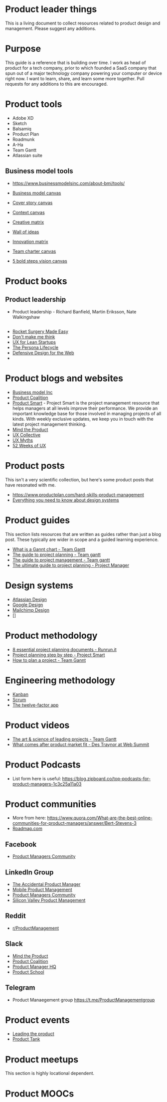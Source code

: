 # Product leader things

This is a living document to collect resources related to product design and management. Please suggest any additions.

# Purpose

This guide is a reference that is building over time. I work as head of product for a tech company, prior to which founded a SaaS company that spun out of a major technology company powering your computer or device right now. I want to learn, share, and learn some more together. Pull requests for any additions to this are encouraged.

# Product tools

- Adobe XD 
- Sketch
- Balsamiq
- Product Plan
- Roadmunk
- A-Ha
- Team Gantt
- Atlassian suite

## Business model tools

- https://www.businessmodelsinc.com/about-bmi/tools/

- [Business model canvas](https://www.businessmodelsinc.com/about-bmi/tools/business-model-canvas/)
- [Cover story canvas](https://www.businessmodelsinc.com/about-bmi/tools/cover-story-canvas/)
- [Context canvas](https://www.businessmodelsinc.com/about-bmi/tools/context-canvas/)
- [Creative matrix](https://www.businessmodelsinc.com/about-bmi/tools/creative-matrix/)
- [Wall of ideas](https://www.businessmodelsinc.com/about-bmi/tools/wall-of-ideas/)
- [Innovation matrix](https://www.businessmodelsinc.com/about-bmi/tools/innovation-matrix/)
- [Team charter canvas](https://www.businessmodelsinc.com/about-bmi/tools/team-charter-canvas/)
- [5 bold steps vision canvas](https://www.businessmodelsinc.com/about-bmi/tools/5-bold-steps-vision/)


# Product books 

## Product leadership 
- Product leadership - Richard Banfield, Martin Eriksson, Nate Walkingshaw

## 

- [Rocket Surgery Made Easy](https://www.amazon.com/Rocket-Surgery-Made-Easy--Yourself/dp/0321657292)
- [Don't make me think](https://www.amazon.com/Dont-Make-Me-Think-Usability/dp/0321344758)
- [UX for Lean Startups](https://www.amazon.com/UX-Lean-Startups-Experience-Research/dp/1449334911/)
- [The Persona Lifecycle](https://www.amazon.com/The-Persona-Lifecycle-Interactive-Technologies/dp/0125662513)
- [Defensive Design for the Web](https://www.amazon.com/Defensive-Design-Web-improve-messages/dp/073571410X)
- 


# Product blogs and websites

- [Business model Inc](https://www.businessmodelsinc.com/)
- [Product Coalition](https://productcoalition.com/)
- [Product Smart](https://www.projectsmart.co.uk/) - Project Smart is the project management resource that helps managers at all levels improve their performance. We provide an important knowledge base for those involved in managing projects of all kinds. With weekly exclusive updates, we keep you in touch with the latest project management thinking.
- [Mind the Product](https://www.mindtheproduct.com/)
- [UX Collective](https://uxdesign.cc/)
- [UX Myths](https://uxmyths.com/)
- [52 Weeks of UX](http://52weeksofux.com/)


# Product posts

This isn't a very scientific collection, but here's some product posts that have resonated with me. 

- https://www.productplan.com/hard-skills-product-management
- [Everything you need to know about design systems](https://uxdesign.cc/everything-you-need-to-know-about-design-systems-54b109851969)

# Product guides

This section lists resources that are written as guides rather than just a blog post. These typically are wider in scope and a guided learning experience. 

- [What is a Gannt chart - Team Gantt](https://www.teamgantt.com/what-is-a-gantt-chart)
- [The guide to project planning - Team gantt](https://www.teamgantt.com/guide-to-project-planning)
- [The guide to project management - Team gantt](https://www.teamgantt.com/guide-to-project-management)
- [The ultimate guide to project planning - Project Manager](https://www.projectmanager.com/project-planning)

# Design systems 

- [Atlassian Design](https://atlassian.design/)
- [Google Design](https://design.google/)
- [Mailchimp Design](https://mailchimp.com/design/)
- []

# Product methodology

- [8 essential project planning documents - Runrun.it](https://blog.runrun.it/en/8-essential-project-planning-documents/)
- [Project planning step by step - Project Smart](https://www.projectsmart.co.uk/project-planning-step-by-step.php)
- [How to plan a project - Team Gannt](https://www.teamgantt.com/guide-to-project-management/how-to-plan-a-project)

# Engineering methodology

- [Kanban](https://en.wikipedia.org/wiki/Kanban_(development))
- [Scrum](https://en.wikipedia.org/wiki/Scrum_(software_development))
- [The twelve-factor app](https://12factor.net/)


# Product videos

- [The art & science of leading projects - Team Gantt](https://www.teamgantt.com/art-science-of-leading-projects)
- [What comes after product market fit - Des Traynor at Web Summit](https://www.youtube.com/watch?v=SaOeoCTJkXI)

# Product Podcasts

- List form here is useful: https://blog.zipboard.co/top-podcasts-for-product-managers-1c3c25a11a03

# Product communities

- More from here: https://www.quora.com/What-are-the-best-online-communities-for-product-managers/answer/Bert-Stevens-3
- [Roadmap.com](https://www.roadmap.com/)

## Facebook

- [Product Managers Community](https://www.facebook.com/groups/ProductManagersCommunity/)

## LinkedIn Group

- [The Accidental Product Manager](https://www.linkedin.com/groups/3995219/)
- [Mobile Product Management](https://www.linkedin.com/groups/63456/)
- [Product Managers Community](https://www.linkedin.com/groups/8607959/)
- [Silicon Valley Product Management](https://www.linkedin.com/groups/3971010/)

## Reddit

- [r/ProductManagement](https://www.reddit.com/r/productmanagement)

## Slack

- [Mind the Product](http://slack.mindtheproduct.com/)
- [Product Coalition](https://productcoalition.com/join-the-product-coalition-on-slack-2b635aaa6db3)
- [Product Manager HQ](https://www.productmanagerhq.com/join-the-community/)
- [Product School](https://www.productschool.com/slack-community/)

## Telegram

- Product Manaegement group https://t.me/ProductManagementgroup

# Product events

- [Leading the product](https://www.leadingtheproduct.com/)
- [Product Tank](https://www.mindtheproduct.com/producttank/)

# Product meetups

This section is highly locational dependent. 

# Product MOOCs




